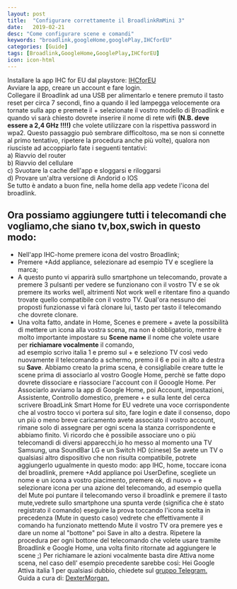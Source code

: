 ```yaml
---
layout: post
title:  "Configurare correttamente il BroadlinkRmMini 3"
date:   2019-02-21
desc: "Come configurare scene e comandi"
keywords: "broadlink,googleHome,googlePlay,IHCforEU"
categories: [Guide]
tags: [Broadlink,GoogleHome,GooglePlay,IHCforEU]
icon: icon-html
---
```


Installare la app IHC for EU dal playstore:
[IHCforEU](https://play.google.com/store/apps/details?id=cn.com.broadlink.europe.ihc)
<br>
Avviare la app, creare un account e fare login.<br>
Collegare il Broadlink ad una USB per alimentarlo e tenere premuto il tasto reset per circa 7 secondi, 
fino a quando il led lampegga velocemente ora tornate sulla app e premete il + 
selezionate il vostro modello di Broadlink e quando vi sarà chiesto dovrete inserire il nome di rete wifi 
**(N.B. deve essere a 2,4 GHz !!!!)** che volete utilizzare con la rispettiva password in wpa2.
Questo passaggio può sembrare difficoltoso, ma se non si connette al primo tentativo, ripetere la procedura anche più volte), qualora non riusciste ad accoppiarlo fate i seguenti tentativi:
<br> a) Riavvio del router
<br> b) Riavvio del cellulare
<br> c) Svuotare la cache dell'app e sloggarsi e riloggarsi
<br> d) Provare un'altra versione di Andorid o IOS
<br> Se tutto è andato a buon fine, nella home della app vedete l'icona del broadlink. <br>
## Ora possiamo aggiungere tutti i telecomandi che vogliamo,che siano tv,box,swich in questo modo:
- Nell'app IHC-home premere icona del vostro Broadlink;
- Premere +Add appliance, selezionare ad esempio TV e scegliere la marca;
- A questo punto vi apparirà sullo smartphone un telecomando, provate a premere 3 pulsanti per vedere se funzionano con il vostro TV e se ok premere its works well, altrimenti Not work well e ritentare fino a quando trovate quello compatibile con il vostro TV. Qual'ora nessuno dei proposti funzionasse vi farà clonare lui, tasto per tasto il telecomando che dovrete clonare.
- Una volta fatto, andate in Home, Scenes e premere + avete la possibilità di mettere un icona alla vostra scena, ma non è obbligatorio, mentre è molto importante impostare su **Scene name** il nome che volete usare per **richiamare vocalmente** il comando, <br>
ad esempio scrivo italia 1 e premo sul + e seleziono TV così vedo nuovamente il telecomando a schermo, premo il 6 e poi in alto a destra su **Save**.
Abbiamo creato la prima scena, è consigliabile creare tutte le scene prima di associarlo al vostro Google Home, perchè se fatte dopo dovrete dissociare e riassociare l'account con il Gooogle Home.
Per Associarlo avviamo la app di Google Home, poi Account, impostazioni, Assistente, Controllo domestico, premere + e sulla lente del cerca scrivere BroadLink Smart Home for EU vedrete una voce corrispondente che al vostro tocco vi portera sul sito, fare login e date il consenso, dopo un più o meno breve caricamento avete associato il vostro account, rimane solo di assegnare per ogni scena la stanza corrispondente e abbiamo finito.
Vi ricordo che è possibile associare uno o più telecomandi di diversi apparecchi,io ho messo al momento una TV Samsung, una SoundBar LG e un Switch HD (cinese)
Se avete un TV o qualsiasi altro dispositivo che non risulta compatibile, potrete aggiungerlo ugualmente in questo modo:
app IHC, home, toccare icona del broadlink, premere +Add appliance poi UserDefine, scegliete un nome e un icona a vostro piacimento, premere ok, di nuovo + e selezionare icona per una azione del  telecomando, ad esempio quella del Mute poi puntare il telecomando verso il broadlink e premere il tasto mute,vedrete sullo smartphone una spunta verde (significa che è stato registrato il comando) eseguire la prova toccando l'icona scelta in precedenza (Mute in questo caso) vedrete che effettivamente il comando ha funzionato mettendo Mute il vostro TV ora premere yes e dare un nome al "bottone" poi Save in alto a destra.
Ripetere la procedura per ogni bottone del telecomando che volete usare tramite Broadlink e Google Home, una volta finito ritornate ad aggiungere le scene ;)
Per richiamare le azioni vocalmente basta dire Attiva nome scena, nel caso dell' esempio precedente sarebbe così: 
Hei Google Attiva italia 1
per qualsiasi dubbio, chiedete sul [gruppo Telegram.](https://t.me/googlehome_italia)<br>
Guida a cura di: [DexterMorgan.](https://t.me/dextermorgan17)
